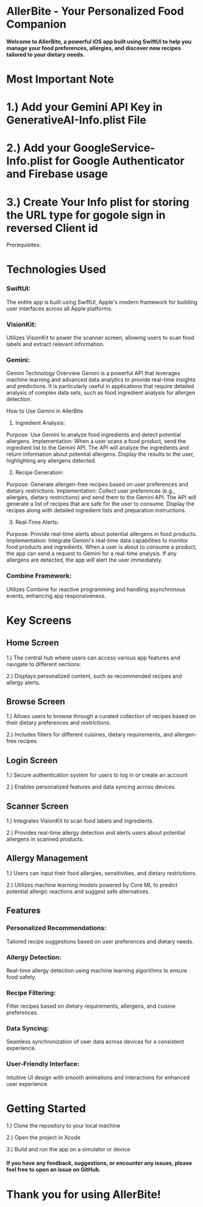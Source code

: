 # AllerBite - Your Personalized Food Companion

#### Welcome to AllerBite, a powerful iOS app built using SwiftUI to help you manage your food preferences, allergies, and discover new recipes tailored to your dietary needs.

# Most Important Note
 # 1.) Add your Gemini API Key in GenerativeAI-Info.plist File
 # 2.) Add your  GoogleService-Info.plist for Google Authenticator and Firebase usage
 # 3.) Create Your Info plist for storing the  URL type for  gogole sign in  reversed Client id
Prerequisites:

# Technologies Used

### SwiftUI:
The entire app is built using SwiftUI, Apple's modern framework for building user interfaces across all Apple platforms.

### VisionKit: 
Utilizes VisionKit to power the scanner screen, allowing users to scan food labels and extract relevant information.

### Gemini: 
Gemini Technology Overview
Gemini is a powerful API that leverages machine learning and advanced data analytics to provide real-time insights and predictions. It is particularly useful in applications that require detailed analysis of complex data sets, such as food ingredient analysis for allergen detection.

How to Use Gemini in AllerBite
1. Ingredient Analysis:

Purpose: Use Gemini to analyze food ingredients and detect potential allergens.
Implementation:
When a user scans a food product, send the ingredient list to the Gemini API.
The API will analyze the ingredients and return information about potential allergens.
Display the results to the user, highlighting any allergens detected.


2. Recipe Generation:

Purpose: Generate allergen-free recipes based on user preferences and dietary restrictions.
Implementation:
Collect user preferences (e.g., allergies, dietary restrictions) and send them to the Gemini API.
The API will generate a list of recipes that are safe for the user to consume.
Display the recipes along with detailed ingredient lists and preparation instructions.


3. Real-Time Alerts:

Purpose: Provide real-time alerts about potential allergens in food products.
Implementation:
Integrate Gemini's real-time data capabilities to monitor food products and ingredients.
When a user is about to consume a product, the app can send a request to Gemini for a real-time analysis.
If any allergens are detected, the app will alert the user immediately.

### Combine Framework:
Utilizes Combine for reactive programming and handling asynchronous events, enhancing app responsiveness.


# Key Screens

## Home Screen

1.) The central hub where users can access various app features and navigate to different sections.

2.) Displays personalized content, such as recommended recipes and allergy alerts.

## Browse Screen

1.) Allows users to browse through a curated collection of recipes based on their dietary preferences and restrictions.

2.) Includes filters for different cuisines, dietary requirements, and allergen-free recipes.

## Login Screen

1.) Secure authentication system for users to log in or create an account

2.) Enables personalized features and data syncing across devices.

## Scanner Screen

1.) Integrates VisionKit to scan food labels and ingredients.

2.) Provides real-time allergy detection and alerts users about potential allergens in scanned products.

## Allergy Management

1.) Users can input their food allergies, sensitivities, and dietary restrictions.

2.) Utilizes machine learning models powered by Core ML to predict potential allergic reactions and suggest safe alternatives.

## Features

### Personalized Recommendations: 
Tailored recipe suggestions based on user preferences and dietary needs.

### Allergy Detection: 
 Real-time allergy detection using machine learning algorithms to ensure food safety.

### Recipe Filtering:
Filter recipes based on dietary requirements, allergens, and cuisine preferences.

### Data Syncing:
Seamless synchronization of user data across devices for a consistent experience.

### User-Friendly Interface:
Intuitive UI design with smooth animations and interactions for enhanced user experience.

# Getting Started

1.) Clone the repository to your local machine

2.) Open the project in Xcode

3.) Build and run the app on a simulator or device

#### If you have any feedback, suggestions, or encounter any issues, please feel free to open an issue on GitHub.

# Thank you for using AllerBite!
